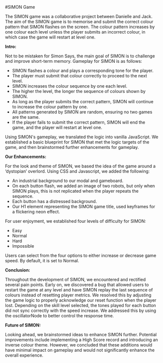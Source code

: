 #SIMON Game

The SIMON game was a collaborative project between Danielle and Jack. The aim of the SIMON game is to memorise and submit the correct colour pattern that SIMON flashes on the screen. The colour pattern increases by one colour each level unless the player submits an incorrect colour, in which case the game will restart at level one.

**Intro:** 

Not to be mistaken for Simon Says, the main goal of SIMON is to challenge and improve short-term memory. Gameplay for SIMON is as follows:

- SIMON flashes a colour and plays a corresponding tone for the player.
- The player must submit that colour correctly to proceed to the next level.
- SIMON increases the colour sequence by one each level.
- The higher the level, the longer the sequence of colours shown by SIMON.
- As long as the player submits the correct pattern, SIMON will continue to increase the colour pattern by one.
- All patterns generated by SIMON are random, ensuring no two games are the same.
- If the player fails to submit the correct pattern, SIMON will end the game, and the player will restart at level one.

Using SIMON's gameplay, we translated the logic into vanilla JavaScript. We established a basic blueprint for SIMON that met the logic targets of the game, and then brainstormed further enhancements for gameplay.

**Our Enhancements:**

For the look and theme of SIMON, we based the idea of the game around a ‘dystopian’ overlord. Using CSS and Javascript, we added the following:

- An industrial background to our modal and gameboard.
- On each button flash, we added an image of two robots, but only when SIMON plays, this is not replicated when the player repeats the sequence.
- Each button has a distressed background.
- Our H1 element representing the SIMON game title, used keyframes for a flickering neon effect.

For user enjoyment, we established four levels of difficulty for SIMON:

- Easy
- Normal
- Hard
- Impossible

Users can select from the four options to either increase or decrease game speed. By default, it is set to Normal.

**Conclusion:**

Throughout the development of SIMON, we encountered and rectified several pain points. Early on, we discovered a bug that allowed users to restart the game at any level and have SIMON replay the last sequence of colours instead of resetting player metrics. We resolved this by adjusting the game logic to properly acknowledge our reset function when the player lost.
Depending on the skill level selected, the tones played for each button did not sync correctly with the speed increase. We addressed this by using the oscillatorNode to better control the response time.

**Future of SIMON:**

Looking ahead, we brainstormed ideas to enhance SIMON further. Potential improvements include implementing a High Score record and introducing an inverse colour theme. However, we concluded that these additions would have minimal impact on gameplay and would not significantly enhance the overall experience.
